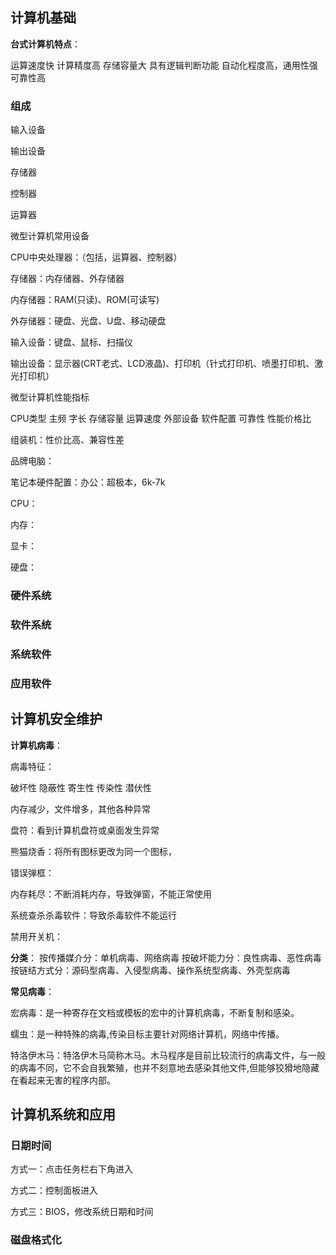 ## 计算机基础

**台式计算机特点**：

运算速度快
计算精度高
存储容量大
具有逻辑判断功能
自动化程度高，通用性强
可靠性高

### 组成

输入设备

输出设备

存储器

控制器

运算器



微型计算机常用设备

CPU中央处理器：（包括，运算器、控制器）

存储器：内存储器、外存储器

内存储器：RAM(只读)、ROM(可读写)

外存储器：硬盘、光盘、U盘、移动硬盘

输入设备：键盘、鼠标、扫描仪

输出设备：显示器(CRT老式、LCD液晶)、打印机（针式打印机、喷墨打印机、激光打印机）



微型计算机性能指标

CPU类型
主频
字长
存储容量
运算速度
外部设备
软件配置
可靠性
性能价格比



组装机：性价比高、兼容性差

品牌电脑：



笔记本硬件配置：办公：超极本，6k-7k

CPU：

内存：

显卡：

硬盘：

### 硬件系统

### 软件系统

### 系统软件

### 应用软件

## 计算机安全维护

**计算机病毒**：

病毒特征：

破坏性
隐蔽性
寄生性
传染性
潜伏性

内存减少，文件增多，其他各种异常

盘符：看到计算机盘符或桌面发生异常



熊猫烧香：将所有图标更改为同一个图标，

错误弹框：

内存耗尽：不断消耗内存，导致弹窗，不能正常使用

系统查杀杀毒软件：导致杀毒软件不能运行

禁用开关机：



**分类**：
按传播媒介分：单机病毒、网络病毒
按破坏能力分：良性病毒、恶性病毒
按链结方式分：源码型病毒、入侵型病毒、操作系统型病毒、外壳型病毒

**常见病毒**：

宏病毒：是一种寄存在文档或模板的宏中的计算机病毒，不断复制和感染。

蠕虫：是一种特殊的病毒,传染目标主要针对网络计算机，网络中传播。

特洛伊木马：特洛伊木马简称木马。木马程序是目前比较流行的病毒文件，与一般的病毒不同，它不会自我繁殖，也并不刻意地去感染其他文件,但能够狡猾地隐藏在看起来无害的程序内部。



## 计算机系统和应用

### 日期时间

方式一：点击任务栏右下角进入

方式二：控制面板进入

方式三：BIOS，修改系统日期和时间

### 磁盘格式化